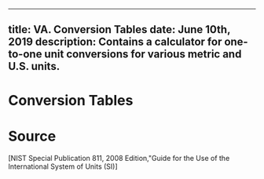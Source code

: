 -----
title: VA. Conversion Tables
date:  June 10th, 2019
description: Contains a calculator for one-to-one unit conversions for various metric and U.S. units.
-----

# Conversion Tables


# Source
[NIST Special Publication 811, 2008 Edition,"Guide for the Use of the International System of Units (SI)]





